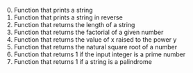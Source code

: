 0. Function that prints a string
1. Function that prints a string in reverse
2. Function that returns the length of a string
3. Function that returns the factorial of a given number
4. Function that returns the value of x raised to the power y
5. Function that returns the natural square root of a number
6. Function that returns 1 if the input integer is a prime number
100. Function that returns 1 if a string is a palindrome
